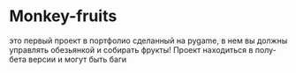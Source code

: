 # Monkey-fruits
это первый проект в портфолио сделанный на pygame, в нем вы должны управлять обезьянкой и собирать фрукты! Проект находиться в полу-бета версии и могут быть баги
